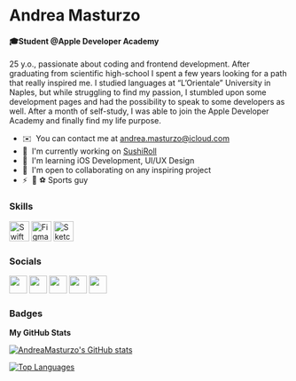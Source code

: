 Andrea Masturzo
================================

#### 🎓Student @Apple Developer Academy

25 y.o., passionate about coding and frontend development. After graduating from scientific high-school I spent a few years looking for a path that really inspired me. I studied languages at “L’Orientale” University in Naples, but while struggling to find my passion, I stumbled upon some development pages and had the possibility to speak to some developers as well. After a month of self-study, I was able to join the Apple Developer Academy and finally find my life purpose.

*   ✉️  You can contact me at [andrea.masturzo@icloud.com](mailto:andrea.masturzo@icloud.com)
*   🚀  I'm currently working on [SushiRoll](http://github.com/AndreaMasturzo/SushiRollOverview)
*   🧠  I'm learning iOS Development, UI/UX Design
*   🤝  I'm open to collaborating on any inspiring project
*   ⚡  🏀 ⚽️ Sports guy
### Skills<p align="left">
<a href="https://developer.apple.com/swift/" target="_blank" rel="noreferrer"><img src="https://raw.githubusercontent.com/danielcranney/readme-generator/main/public/icons/skills/swift-colored.svg" width="36" height="36" alt="Swift" /></a>
<a href="https://www.figma.com/" target="_blank" rel="noreferrer"><img src="https://raw.githubusercontent.com/danielcranney/readme-generator/main/public/icons/skills/figma-colored.svg" width="36" height="36" alt="Figma" /></a>
<a href="https://www.sketch.com/" target="_blank" rel="noreferrer"><img src="https://raw.githubusercontent.com/danielcranney/readme-generator/main/public/icons/skills/sketch-colored.svg" width="36" height="36" alt="Sketch" /></a></p>
                    
### Socials<p align="left">
<a href="https://discord.com/users/AndreaMasturzo#8827" target="_blank" rel="noreferrer"><img src="https://raw.githubusercontent.com/danielcranney/readme-generator/main/public/icons/socials/discord.svg" width="32" height="32" /></a>
<a href="https://www.github.com/AndreaMasturzo" target="_blank" rel="noreferrer"><img src="https://raw.githubusercontent.com/danielcranney/readme-generator/main/public/icons/socials/github.svg" width="32" height="32" /></a>
<a href="https://www.linkedin.com/in/AndreaMasturzo" target="_blank" rel="noreferrer"><img src="https://raw.githubusercontent.com/danielcranney/readme-generator/main/public/icons/socials/linkedin.svg" width="32" height="32" /></a>
<a href="http://www.medium.com/@andrea.masturzo" target="_blank" rel="noreferrer"><img src="https://raw.githubusercontent.com/danielcranney/readme-generator/main/public/icons/socials/medium.svg" width="32" height="32" /></a>
<a href="https://www.twitter.com/AndreaMasturzo" target="_blank" rel="noreferrer"><img src="https://raw.githubusercontent.com/danielcranney/readme-generator/main/public/icons/socials/twitter.svg" width="32" height="32" /></a></p>
### Badges

<b>My GitHub Stats</b>

<a href="http://www.github.com/AndreaMasturzo"><img src="https://github-readme-stats.vercel.app/api?username=AndreaMasturzo&show_icons=true&hide=&count_private=true&title_color=0891b2&text_color=00000&icon_color=0891b2&bg_color=ffffff&hide_border=true&show_icons=true" alt="AndreaMasturzo's GitHub stats" /></a>

<a href="https://github.com/AndreaMasturzo" align="left">
 
<img src="https://github-readme-stats.vercel.app/api/top-langs/?username=AndreaMasturzo&langs_count=10&title_color=0891b2&text_color=00000&icon_color=0891b2&bg_color=ffffff&hide_border=true&locale=en&custom_title=Top%20%Languages" alt="Top Languages" /></a>
